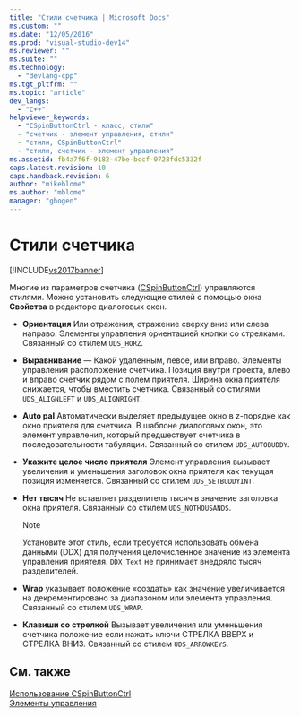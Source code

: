 ```yaml
---
title: "Стили счетчика | Microsoft Docs"
ms.custom: ""
ms.date: "12/05/2016"
ms.prod: "visual-studio-dev14"
ms.reviewer: ""
ms.suite: ""
ms.technology: 
  - "devlang-cpp"
ms.tgt_pltfrm: ""
ms.topic: "article"
dev_langs: 
  - "C++"
helpviewer_keywords: 
  - "CSpinButtonCtrl - класс, стили"
  - "счетчик - элемент управления, стили"
  - "стили, CSpinButtonCtrl"
  - "стили, счетчик - элемент управления"
ms.assetid: fb4a7f6f-9182-47be-bccf-0728fdc5332f
caps.latest.revision: 10
caps.handback.revision: 6
author: "mikeblome"
ms.author: "mblome"
manager: "ghogen"
---
```

# Стили счетчика
[!INCLUDE[vs2017banner](../assembler/inline/includes/vs2017banner.md)]

Многие из параметров счетчика \([CSpinButtonCtrl](../mfc/reference/cspinbuttonctrl-class.md)\) управляются стилями.  Можно установить следующие стилей с помощью окна **Свойства** в редакторе диалоговых окон.  
  
-   **Ориентация** Или отражения, отражение сверху вниз или слева направо.  Элементы управления ориентацией кнопки со стрелками.  Связанный со стилем `UDS_HORZ`.  
  
-   **Выравнивание** — Какой удаленным, левое, или вправо.  Элементы управления расположение счетчика.  Позиция внутри проекта, влево и вправо счетчик рядом с полем приятеля.  Ширина окна приятеля снижается, чтобы вместить счетчика.  Связанный со стилями `UDS_ALIGNLEFT` и `UDS_ALIGNRIGHT`.  
  
-   **Auto pal** Автоматически выделяет предыдущее окно в z\-порядке как окно приятеля для счетчика.  В шаблоне диалоговых окон, это элемент управления, который предшествует счетчика в последовательности табуляции.  Связанный со стилем `UDS_AUTOBUDDY`.  
  
-   **Укажите целое число приятеля** Элемент управления вызывает увеличения и уменьшения заголовок окна приятеля как текущая позиция изменяется.  Связанный со стилем `UDS_SETBUDDYINT`.  
  
-   **Нет тысяч** Не вставляет разделитель тысяч в значение заголовка окна приятеля.  Связанный со стилем `UDS_NOTHOUSANDS`.  
  
    > [!NOTE]
    >  Установите этот стиль, если требуется использовать обмена данными \(DDX\) для получения целочисленное значение из элемента управления приятеля.  `DDX_Text` не принимает внедряло тысяч разделителей.  
  
-   **Wrap** указывает положение «создать» как значение увеличивается на декрементировано за диапазоном или элемента управления.  Связанный со стилем `UDS_WRAP`.  
  
-   **Клавиши со стрелкой** Вызывает увеличения или уменьшения счетчика положение если нажать ключи СТРЕЛКА ВВЕРХ и СТРЕЛКА ВНИЗ.  Связанный со стилем `UDS_ARROWKEYS`.  
  
## См. также  
 [Использование CSpinButtonCtrl](../mfc/using-cspinbuttonctrl.md)   
 [Элементы управления](../mfc/controls-mfc.md)